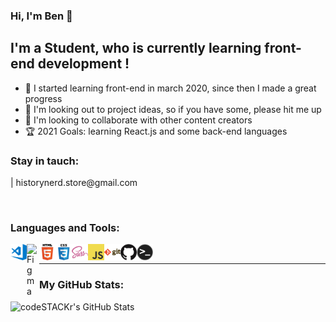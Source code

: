 ### Hi, I'm Ben 👋

 
## I'm a Student, who is currently learning front-end development !

- 📖 I started learning front-end in march 2020, since then I made a great progress
- 🔭 I'm looking out to project ideas, so if you have some, please hit me up
- 👯 I'm looking to collaborate with other content creators
- 🏆 2021 Goals: learning React.js and some back-end languages


### Stay in tauch:

<div>
<img align="left"   alt="" width="36px" src="https://upload.wikimedia.org/wikipedia/commons/a/ab/Gmail_Icon.svg" />
 <p>| historynerd.store@gmail.com</p>
</div>

<br />

### Languages and Tools:

<img align="left" alt="Visual Studio Code" width="26px" src="https://raw.githubusercontent.com/github/explore/80688e429a7d4ef2fca1e82350fe8e3517d3494d/topics/visual-studio-code/visual-studio-code.png" />
<img align="left" alt="Figma" width="20px" src="https://upload.wikimedia.org/wikipedia/commons/3/33/Figma-logo.svg" />
<img align="left" alt="HTML5" width="26px" src="https://raw.githubusercontent.com/github/explore/80688e429a7d4ef2fca1e82350fe8e3517d3494d/topics/html/html.png" />
<img align="left" alt="CSS3" width="26px" src="https://raw.githubusercontent.com/github/explore/80688e429a7d4ef2fca1e82350fe8e3517d3494d/topics/css/css.png" />
<img align="left" alt="Sass" width="26px" src="https://raw.githubusercontent.com/github/explore/80688e429a7d4ef2fca1e82350fe8e3517d3494d/topics/sass/sass.png" />
<img align="left" alt="JavaScript" width="26px" src="https://raw.githubusercontent.com/github/explore/80688e429a7d4ef2fca1e82350fe8e3517d3494d/topics/javascript/javascript.png" />
<img align="left" alt="Git" width="26px" src="https://raw.githubusercontent.com/github/explore/80688e429a7d4ef2fca1e82350fe8e3517d3494d/topics/git/git.png" />
<img align="left" alt="GitHub" width="26px" src="https://raw.githubusercontent.com/github/explore/78df643247d429f6cc873026c0622819ad797942/topics/github/github.png" />
<img align="left" alt="Terminal" width="26px" src="https://raw.githubusercontent.com/github/explore/80688e429a7d4ef2fca1e82350fe8e3517d3494d/topics/terminal/terminal.png" />

<br />

---



<summary><h3> My GitHub Stats: </h3></summary>

<img align="left" alt="codeSTACKr's GitHub Stats" src="https://github-readme-stats.codestackr.vercel.app/api?username=bencepiatrik&show_icons=true&hide_border=true" />


